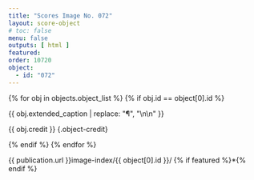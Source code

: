 ```yaml
---
title: "Scores Image No. 072"
layout: score-object
# toc: false
menu: false
outputs: [ html ]
featured: 
order: 10720
object:
  - id: "072"
---
```


{% for obj in objects.object_list %}
{% if obj.id == object[0].id %}

{{ obj.extended_caption | replace: "¶", "\n\n" }}

{{ obj.credit }} {.object-credit}

{% endif %}
{% endfor %}

<div class="object-credit object-url is-print-only">

{{ publication.url }}image-index/{{ object[0].id }}/ {% if featured %}*{% endif %}

</div>
